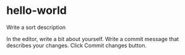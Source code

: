 # hello-world
Write a sort description


In the editor, write a bit about yourself.
Write a commit message that describes your changes.
Click Commit changes button.
